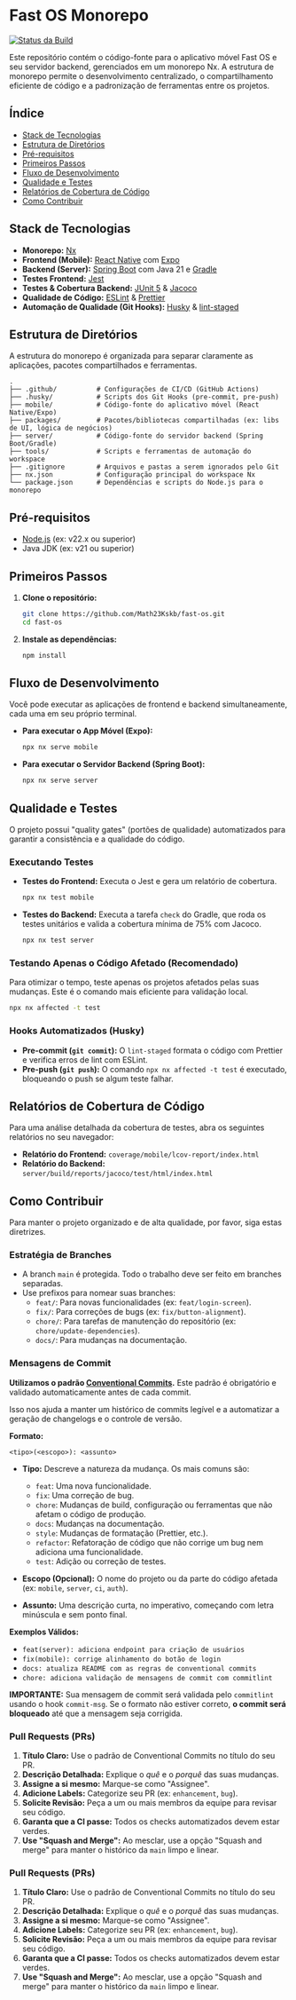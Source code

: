 # Fast OS Monorepo

[![Status da Build](https://github.com/Math23Kskb/fast-os/actions/workflows/ci.yml/badge.svg)](https://github.com/Math23Kskb/fast-os/actions/workflows/ci.yml)

Este repositório contém o código-fonte para o aplicativo móvel Fast OS e seu servidor backend, gerenciados em um monorepo Nx. A estrutura de monorepo permite o desenvolvimento centralizado, o compartilhamento eficiente de código e a padronização de ferramentas entre os projetos.

## Índice

- [Stack de Tecnologias](#stack-de-tecnologias)
- [Estrutura de Diretórios](#estrutura-de-diretórios)
- [Pré-requisitos](#pré-requisitos)
- [Primeiros Passos](#primeiros-passos)
- [Fluxo de Desenvolvimento](#fluxo-de-desenvolvimento)
- [Qualidade e Testes](#qualidade-e-testes)
- [Relatórios de Cobertura de Código](#relatórios-de-cobertura-de-código)
- [Como Contribuir](#como-contribuir)

## Stack de Tecnologias

- **Monorepo:** [Nx](https://nx.dev/)
- **Frontend (Mobile):** [React Native](https://reactnative.dev/) com [Expo](https://expo.dev/)
- **Backend (Server):** [Spring Boot](https://spring.io/projects/spring-boot) com Java 21 e [Gradle](https://gradle.org/)
- **Testes Frontend:** [Jest](https://jestjs.io/)
- **Testes & Cobertura Backend:** [JUnit 5](https://junit.org/junit5/) & [Jacoco](https://www.eclemma.org/jacoco/)
- **Qualidade de Código:** [ESLint](https://eslint.org/) & [Prettier](https://prettier.io/)
- **Automação de Qualidade (Git Hooks):** [Husky](https://typicode.github.io/husky/) & [lint-staged](https://github.com/okonet/lint-staged)

## Estrutura de Diretórios

A estrutura do monorepo é organizada para separar claramente as aplicações, pacotes compartilhados e ferramentas.

```
.
├── .github/          # Configurações de CI/CD (GitHub Actions)
├── .husky/           # Scripts dos Git Hooks (pre-commit, pre-push)
├── mobile/           # Código-fonte do aplicativo móvel (React Native/Expo)
├── packages/         # Pacotes/bibliotecas compartilhadas (ex: libs de UI, lógica de negócios)
├── server/           # Código-fonte do servidor backend (Spring Boot/Gradle)
├── tools/            # Scripts e ferramentas de automação do workspace
├── .gitignore        # Arquivos e pastas a serem ignorados pelo Git
├── nx.json           # Configuração principal do workspace Nx
└── package.json      # Dependências e scripts do Node.js para o monorepo
```

## Pré-requisitos

- [Node.js](https://nodejs.org/) (ex: v22.x ou superior)
- Java JDK (ex: v21 ou superior)

## Primeiros Passos

1.  **Clone o repositório:**
    ```bash
    git clone https://github.com/Math23Kskb/fast-os.git
    cd fast-os
    ```

2.  **Instale as dependências:**
    ```bash
    npm install
    ```

## Fluxo de Desenvolvimento

Você pode executar as aplicações de frontend e backend simultaneamente, cada uma em seu próprio terminal.

-   **Para executar o App Móvel (Expo):**
    ```bash
    npx nx serve mobile
    ```

-   **Para executar o Servidor Backend (Spring Boot):**
    ```bash
    npx nx serve server
    ```

## Qualidade e Testes

O projeto possui "quality gates" (portões de qualidade) automatizados para garantir a consistência e a qualidade do código.

### Executando Testes

-   **Testes do Frontend:** Executa o Jest e gera um relatório de cobertura.
    ```bash
    npx nx test mobile
    ```

-   **Testes do Backend:** Executa a tarefa `check` do Gradle, que roda os testes unitários e valida a cobertura mínima de 75% com Jacoco.
    ```bash
    npx nx test server
    ```

### Testando Apenas o Código Afetado (Recomendado)

Para otimizar o tempo, teste apenas os projetos afetados pelas suas mudanças. Este é o comando mais eficiente para validação local.
```bash
npx nx affected -t test
```

### Hooks Automatizados (Husky)

-   **Pre-commit (`git commit`):** O `lint-staged` formata o código com Prettier e verifica erros de lint com ESLint.
-   **Pre-push (`git push`):** O comando `npx nx affected -t test` é executado, bloqueando o push se algum teste falhar.

## Relatórios de Cobertura de Código

Para uma análise detalhada da cobertura de testes, abra os seguintes relatórios no seu navegador:

-   **Relatório do Frontend:** `coverage/mobile/lcov-report/index.html`
-   **Relatório do Backend:** `server/build/reports/jacoco/test/html/index.html`

## Como Contribuir

Para manter o projeto organizado e de alta qualidade, por favor, siga estas diretrizes.

### Estratégia de Branches

-   A branch `main` é protegida. Todo o trabalho deve ser feito em branches separadas.
-   Use prefixos para nomear suas branches:
    -   `feat/`: Para novas funcionalidades (ex: `feat/login-screen`).
    -   `fix/`: Para correções de bugs (ex: `fix/button-alignment`).
    -   `chore/`: Para tarefas de manutenção do repositório (ex: `chore/update-dependencies`).
    -   `docs/`: Para mudanças na documentação.

### Mensagens de Commit

**Utilizamos o padrão [Conventional Commits](https://www.conventionalcommits.org/pt-br/v1.0.0/).** Este padrão é obrigatório e validado automaticamente antes de cada commit.

Isso nos ajuda a manter um histórico de commits legível e a automatizar a geração de changelogs e o controle de versão.

**Formato:**
```
<tipo>(<escopo>): <assunto>
```

-   **Tipo:** Descreve a natureza da mudança. Os mais comuns são:
    -   `feat`: Uma nova funcionalidade.
    -   `fix`: Uma correção de bug.
    -   `chore`: Mudanças de build, configuração ou ferramentas que não afetam o código de produção.
    -   `docs`: Mudanças na documentação.
    -   `style`: Mudanças de formatação (Prettier, etc.).
    -   `refactor`: Refatoração de código que não corrige um bug nem adiciona uma funcionalidade.
    -   `test`: Adição ou correção de testes.

-   **Escopo (Opcional):** O nome do projeto ou da parte do código afetada (ex: `mobile`, `server`, `ci`, `auth`).

-   **Assunto:** Uma descrição curta, no imperativo, começando com letra minúscula e sem ponto final.

**Exemplos Válidos:**
-   `feat(server): adiciona endpoint para criação de usuários`
-   `fix(mobile): corrige alinhamento do botão de login`
-   `docs: atualiza README com as regras de conventional commits`
-   `chore: adiciona validação de mensagens de commit com commitlint`

**IMPORTANTE:** Sua mensagem de commit será validada pelo `commitlint` usando o hook `commit-msg`. Se o formato não estiver correto, **o commit será bloqueado** até que a mensagem seja corrigida.

### Pull Requests (PRs)

1.  **Título Claro:** Use o padrão de Conventional Commits no título do seu PR.
2.  **Descrição Detalhada:** Explique o *quê* e o *porquê* das suas mudanças.
3.  **Assigne a si mesmo:** Marque-se como "Assignee".
4.  **Adicione Labels:** Categorize seu PR (ex: `enhancement`, `bug`).
5.  **Solicite Revisão:** Peça a um ou mais membros da equipe para revisar seu código.
6.  **Garanta que a CI passe:** Todos os checks automatizados devem estar verdes.
7.  **Use "Squash and Merge":** Ao mesclar, use a opção "Squash and merge" para manter o histórico da `main` limpo e linear.

### Pull Requests (PRs)

1.  **Título Claro:** Use o padrão de Conventional Commits no título do seu PR.
2.  **Descrição Detalhada:** Explique o *quê* e o *porquê* das suas mudanças.
3.  **Assigne a si mesmo:** Marque-se como "Assignee".
4.  **Adicione Labels:** Categorize seu PR (ex: `enhancement`, `bug`).
5.  **Solicite Revisão:** Peça a um ou mais membros da equipe para revisar seu código.
6.  **Garanta que a CI passe:** Todos os checks automatizados devem estar verdes.
7.  **Use "Squash and Merge":** Ao mesclar, use a opção "Squash and merge" para manter o histórico da `main` limpo e linear.
